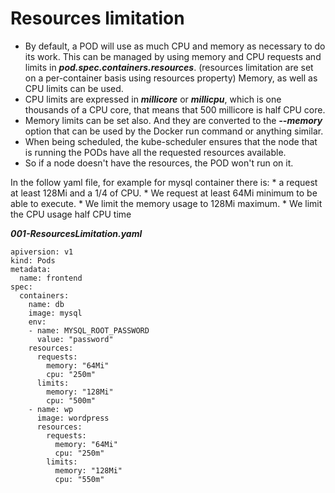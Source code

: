 # Resources limitation

* By default, a POD will use as much CPU and memory as necessary to do its work.
  This can be managed by using memory and CPU requests and limits in ***pod.spec.containers.resources***. 
  (resources limitation are set on a per-container basis using resources property)
  Memory, as well as CPU limits can be used.
* CPU limits are expressed in ***millicore*** or ***millicpu***, which is one thousands of a CPU core, that means that 500 millicore is half CPU core. 
* Memory limits can be set also. And they are converted to the ***--memory*** option that can be used by the Docker run command or anything similar.
* When being scheduled, the kube-scheduler ensures that the node that is running the PODs have all the requested resources available.
* So if a node doesn't have the resources, the POD won't run on it.


In the follow yaml file, for example for mysql container there is:
    * a request at least 128Mi and a 1/4 of CPU.
    * We request at least 64Mi minimum to be able to execute.
    * We limit the memory usage to 128Mi maximum.
    * We limit the CPU usage half CPU time

***001-ResourcesLimitation.yaml***
```
apiversion: v1
kind: Pods
metadata:
  name: frontend
spec:
  containers:
    name: db
    image: mysql
    env:
    - name: MYSQL_ROOT_PASSWORD
      value: "password"
    resources:
      requests:
        memory: "64Mi"
        cpu: "250m"
      limits:
        memory: "128Mi"
        cpu: "500m"
    - name: wp
      image: wordpress
      resources:
        requests:
          memory: "64Mi"
          cpu: "250m"
        limits:
          memory: "128Mi"
          cpu: "550m"
```
